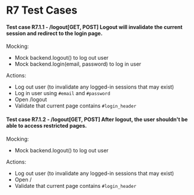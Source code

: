 # R7 Test Cases

#### Test case R7.1.1 - /logout[GET, POST] Logout will invalidate the current session and redirect to the login page.

Mocking:

-   Mock backend.logout() to log out user
-   Mock backend.login(email, password) to log in user

Actions:

-   Log out user (to invalidate any logged-in sessions that may exist)
-   Log in user using `#email` and `#password`
-   Open /logout
-   Validate that current page contains `#login_header`

#### Test case R7.1.2 - /logout[GET, POST] After logout, the user shouldn't be able to access restricted pages.

Mocking:

-   Mock backend.logout() to log out user

Actions:

-   Log out user (to invalidate any logged-in sessions that may exist)
-   Open /
-   Validate that current page contains `#login_header`
